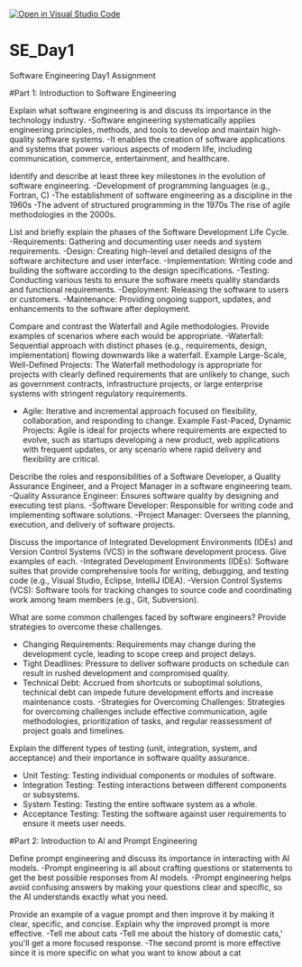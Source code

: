 [![Open in Visual Studio Code](https://classroom.github.com/assets/open-in-vscode-2e0aaae1b6195c2367325f4f02e2d04e9abb55f0b24a779b69b11b9e10269abc.svg)](https://classroom.github.com/online_ide?assignment_repo_id=15566164&assignment_repo_type=AssignmentRepo)
# SE_Day1
Software Engineering Day1 Assignment

#Part 1: Introduction to Software Engineering

Explain what software engineering is and discuss its importance in the technology industry.
-Software engineering systematically applies engineering principles, methods, and tools to develop and maintain high-quality software systems.
-It enables the creation of software applications and systems that power various aspects of modern life, including communication, commerce, entertainment, and healthcare.

Identify and describe at least three key milestones in the evolution of software engineering.
-Development of programming languages (e.g., Fortran, C)
-The establishment of software engineering as a discipline in the 1960s
-The advent of structured programming in the 1970s
The rise of agile methodologies in the 2000s.

List and briefly explain the phases of the Software Development Life Cycle.
-Requirements: Gathering and documenting user needs and system requirements.
-Design: Creating high-level and detailed designs of the software architecture and user interface.
-Implementation: Writing code and building the software according to the design specifications.
-Testing: Conducting various tests to ensure the software meets quality standards and functional requirements.
-Deployment: Releasing the software to users or customers.
-Maintenance: Providing ongoing support, updates, and enhancements to the software after deployment.


Compare and contrast the Waterfall and Agile methodologies. Provide examples of scenarios where each would be appropriate.
 -Waterfall: Sequential approach with distinct phases (e.g., requirements, design, implementation) flowing downwards like a waterfall.
 Example Large-Scale, Well-Defined Projects: The Waterfall methodology is appropriate for projects with clearly defined requirements that are unlikely to change, such as government contracts, infrastructure projects, or large enterprise systems with stringent regulatory requirements.
- Agile: Iterative and incremental approach focused on flexibility, collaboration, and responding to change.
 Example Fast-Paced, Dynamic Projects: Agile is ideal for projects where requirements are expected to evolve, such as startups developing a new product, web applications with frequent updates, or any scenario where rapid delivery and flexibility are critical.


Describe the roles and responsibilities of a Software Developer, a Quality Assurance Engineer, and a Project Manager in a software engineering team.
-Quality Assurance Engineer: Ensures software quality by designing and executing test plans.
-Software Developer: Responsible for writing code and implementing software solutions.
-Project Manager: Oversees the planning, execution, and delivery of software projects.


Discuss the importance of Integrated Development Environments (IDEs) and Version Control Systems (VCS) in the software development process. Give examples of each.
-Integrated Development Environments (IDEs): Software suites that provide comprehensive tools for writing, debugging, and testing code (e.g., Visual Studio, Eclipse, IntelliJ IDEA).
-Version Control Systems (VCS): Software tools for tracking changes to source code and coordinating work among team members (e.g., Git, Subversion).


What are some common challenges faced by software engineers? Provide strategies to overcome these challenges.
 - Changing Requirements: Requirements may change during the development cycle, leading to scope creep and project delays.
 - Tight Deadlines: Pressure to deliver software products on schedule can result in rushed development and compromised quality.
 - Technical Debt: Accrued from shortcuts or suboptimal solutions, technical debt can impede future development efforts and increase maintenance costs.
 -Strategies for Overcoming Challenges: Strategies for overcoming challenges include effective communication, agile methodologies, prioritization of tasks, and regular reassessment of project goals and timelines.



Explain the different types of testing (unit, integration, system, and acceptance) and their importance in software quality assurance.
 - Unit Testing: Testing individual components or modules of software.
 - Integration Testing: Testing interactions between different components or subsystems.
 - System Testing: Testing the entire software system as a whole.
 - Acceptance Testing: Testing the software against user requirements to ensure it meets user needs.



#Part 2: Introduction to AI and Prompt Engineering


Define prompt engineering and discuss its importance in interacting with AI models.
-Prompt engineering is all about crafting questions or statements to get the best possible responses from AI models. 
-Prompt engineering helps avoid confusing answers by making your questions clear and specific, so the AI understands exactly what you need.


Provide an example of a vague prompt and then improve it by making it clear, specific, and concise. Explain why the improved prompt is more effective.
-Tell me about cats
-Tell me about the history of domestic cats,' you'll get a more focused response.
-The second promt is more effective since it is more specific on what you want to know about a cat
